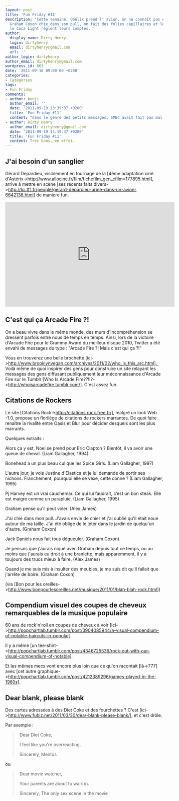 ```yaml
---
layout: post
title: 'Fun Friday #11'
description: 'Cette semaine, Obélix prend l''avion, on ne connaît pas Arcade Fire,
  Graham Coxon chie dans son pull, on fait des folies capillaires et le Mentos et
  le Coca Light règlent leurs comptes. '
author:
  display_name: Dirty Henry
  login: dirtyhenry
  email: dirtyhenry@gmail.com
  url: ''
author_login: dirtyhenry
author_email: dirtyhenry@gmail.com
wordpress_id: 863
date: '2011-09-16 09:00:00 +0200'
categories:
- Catégories
tags:
- Fun Friday
comments:
- author: benji
  author_email: ''
  date: '2011-09-19 13:39:37 +0200'
  title: 'Fun Friday #11'
  content: "dans le genre des petits messages, SMBC avait fait pas mal:\r\nhttp://www.smbc-comics.com/index.php?db=comics&id=2347#comic\r\n\r\nhttp://www.smbc-comics.com/index.php?db=comics&id=2223#comic"
- author: Dirty Henry
  author_email: dirtyhenry@gmail.com
  date: '2011-09-19 14:19:47 +0200'
  title: 'Fun Friday #11'
  content: Très bons, en effet.
---
```

<h2>J'ai besoin d'un sanglier</h2>

Gérard Depardieu, visiblement en tournage de la [4ème adaptation ciné d'Astérix->http://www.allocine.fr/film/fichefilm_gen_cfilm=177895.html], arrive à mettre en scène [ses récents faits divers->http://lci.tf1.fr/people/gerard-depardieu-urine-dans-un-avion-6642138.html] de manière fun.

<iframe width="540" height="333" src="http://www.youtube.com/embed/L7estuFU6VU" frameborder="0" allowfullscreen></iframe>

<h2>C'est qui ça Arcade Fire ?!</h2>

On a beau vivre dans le même monde, des murs d'incompréhension se dressent parfois entre nous de temps en temps. Ainsi, lors de la victoire d'Arcade Fire pour le Grammy Award du meilleur disque 2010, Twitter a été envahi de messages du type : "Arcade Fire ?! Mais c'est qui ça ?!"

Vous en trouverez une belle brochette [ici->http://www.brooklynvegan.com/archives/2011/02/who_is_this_arc.html]. 
Voilà même de quoi inspirer des gens pour construire un site relayant les messages des gens diffusant publiquement leur méconnaissance d'Arcade Fire sur le Tumblr [Who Is Arcade Fire??!!?->http://whoisarcadefire.tumblr.com/]. C'est assez fun.

<h2>Citations de Rockers</h2>

Le site [Citations Rock->http://citations.rock.free.fr/], malgré un look Web -1.0, propose un florilège de citations de rockers marrantes. De quoi faire renaître la rivalité entre Oasis et Blur pour décider desquels sont les plus marrants.

Quelques extraits : 


<quote>Alors ça y est, Noel se prend pour Eric Clapton ? Bientôt, il va avoir une queue de cheval. (Liam Gallagher, 1994)</quote>



<quote>Bonehead a un plus beau cul que les Spice Girls. (Liam Gallagher, 1997)</quote>



<quote>L'autre jour, je vois Justine d'Elastica et je lui demande de sortir ses nichons. Franchement, pourquoi elle se vexe, cette conne ? (Liam Gallagher, 1995)</quote>



<quote>Pj Harvey est un vrai cauchemar. Ce qui lui faudrait, c’est un bon steak. Elle est maigre comme un parapluie. (Liam Gallagher, 1995)</quote>



<quote>Graham pense qu'il peut voler. (Alex James)</quote>



<quote>J'ai chié dans mon pull. J'avais envie de chier et j'ai oublié qu'il était noué autour de ma taille. J'ai été obligé de le jeter dans le jardin de quelqu'un d'autre. (Graham Coxon)</quote>



<quote>Jack Daniels nous fait tous dégueuler. (Graham Coxon)</quote>



<quote>Je pensais que j'aurais niqué avec Graham depuis tout ce temps, ou au moins que j'aurais eu droit à une branlette, mais apparemment, il y a toujours des trucs mieux à faire. (Alex James)</quote>



<quote>Quand je me suis mis à insulter des meubles, je me suis dit qu'il fallait que j'arrête de boire. (Graham Coxon)</quote>


(via [Bon pour les oreilles->http://www.bonpourlesoreilles.net/musique/2011/01/blah-blah-rock.html])

<h2>Compendium visuel des coupes de cheveux remarquables de la musique populaire</h2>

60 ans de rock'n'roll en coupes de cheveux à voir [ici->http://popchartlab.tumblr.com/post/3904085944/a-visual-compendium-of-notable-haircuts-in-popular].

Il y a même [un tee-shirt->http://popchartlab.tumblr.com/post/4346725536/rock-out-with-our-visual-compendium-of-notable].

Et les mêmes mecs vont encore plus loin que ce qu'on racontait [là->777] avec [cet autre graphique->http://popchartlab.tumblr.com/post/4212389296/games-played-in-the-1980s].

<h2>Dear blank, please blank</h2>

Des cartes adressées à des Diet Coke et des fourchettes ? C'est [ici->http://www.fubiz.net/2011/03/30/dear-blank-please-blank/], et c'est drôle.

Par exemple :

<blockquote style="padding-left: 20px">Dear Diet Coke,

I feel like you're overreacting.

Sincerely,
Mentos</blockquote>

ou

<blockquote style="padding-left: 20px">Dear movie watcher,

Your parents are about to walk in.

Sincerely,
The only sex scene in the movie</blockquote>

